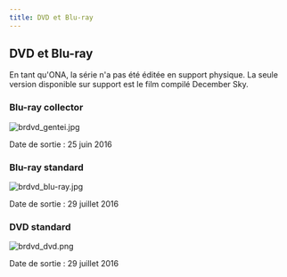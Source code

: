 ```yaml
---
title: DVD et Blu-ray
---
```


DVD et Blu-ray
--------------


En tant qu'ONA, la série n'a pas été éditée en support physique. La seule version disponible sur support est le film compilé December Sky. 


### Blu-ray collector


![brdvd_gentei.jpg](/images/mini/images-stories-saga-thunderbolt-dvd-_tb_250x152_brdvd_gentei.jpg)


Date de sortie : 25 juin 2016


### Blu-ray standard


![brdvd_blu-ray.jpg](/images/mini/images-stories-saga-thunderbolt-dvd-_tb_250x152_brdvd_blu-ray.jpg)


Date de sortie : 29 juillet 2016


### DVD standard


![brdvd_dvd.png](/images/mini/images-stories-saga-thunderbolt-dvd-_tb_250x152_brdvd_dvd.png)


Date de sortie : 29 juillet 2016

